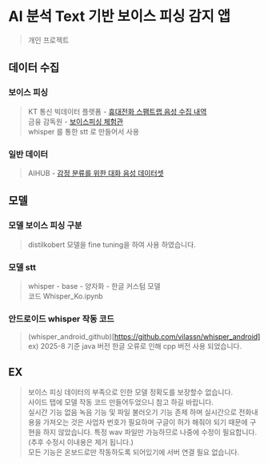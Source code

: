 #  AI 분석 Text 기반 보이스 피싱 감지 앱 
  > 개인 프로젝트 

## 데이터 수집 
### 보이스 피싱
  > KT 통신 빅데이터 플랫폼 - [휴대전화 스팸트랩 음성 수집 내역](https://bdp.kt.co.kr/invoke/SOKBP2602/) <br/>
  > 금융 감독원 - [보이스피싱 체험관](https://www.fss.or.kr/fss/bbs/B0000203/list.do?menuNo=200686) <br/>
  > whisper 를 통한 stt 로 만들어서 사용

### 일반 데이터
  > AIHUB - [감정 분류를 위한 대화 음성 데이터셋](https://aihub.or.kr/aihubdata/data/view.do?currMenu=115&topMenu=100&dataSetSn=263)
## 모델
### 모델 보이스 피싱 구분 
  > distilkobert 모델을 fine tuning을 하여 사용 하였습니다.
  
### 모델 stt 
  > whisper - base - 양자화 - 한글 커스텀 모델 <br/>
  > 코드 Whisper_Ko.ipynb
  
### 안드로이드 whisper 작동 코드 
   > (whisper_android_github)[https://github.com/vilassn/whisper_android] <br/>
   > ex) 2025-8 기준 java 버전 한글 오류로 인해 cpp 버전 사용 되었습니다.

## EX
   > 보이스 피싱 데이터의 부족으로 인한 모델 정확도를 보장할수 없습니다. <br/>
   > 사이드 탭에 모델 작동 코드 만들어두었으니 참고 하길 바랍니다. <br/>
   > 실시간 기능 없음 녹음 기능 및 파일 불러오기 기능 존제 하며
   > 실시간으로 전화내용을 가져오는 것은 사업자 번호가 필요하며 구글이 허가 해줘야 되기 때문에 구현을 하지 않았습니다.
   > 특정 wav 파일만 가능하므로 나중에 수정이 필요합니다.(추후 수정시 이내용은 제거 됩니다.) <br/>
   > 모든 기능은 온보드로만 작동하도록 되어있기에 서버 연결 필요 없습니다. <br/>
